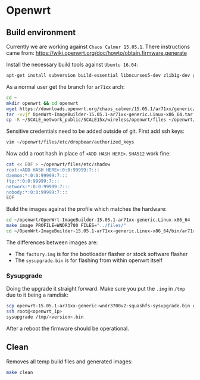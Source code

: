 # Openwrt
## Build environment
Currently we are working against `Chaos Calmer 15.05.1`. There instructions came
from: https://wiki.openwrt.org/doc/howto/obtain.firmware.generate

Install the necessary build tools against `Ubuntu 16.04`:
```bash
apt-get install subversion build-essential libncurses5-dev zlib1g-dev gawk git ccache gettext libssl-dev xsltproc wget
```

As a normal user get the branch for `ar71xx` arch:
```bash
cd ~
mkdir openwrt && cd openwrt
wget https://downloads.openwrt.org/chaos_calmer/15.05.1/ar71xx/generic/OpenWrt-ImageBuilder-15.05.1-ar71xx-generic.Linux-x86_64.tar.bz2
tar -xvjf OpenWrt-ImageBuilder-15.05.1-ar71xx-generic.Linux-x86_64.tar.bz2
cp -R ~/SCALE_network_public/SCALE15x/wireless/openwrt/files ~/openwrt/
```

Sensitive credentials need to be added outside of git. First add ssh keys:
```bash
vim ~/openwrt/files/etc/dropbear/authorized_keys
```

Now add a root hash in place of `<ADD HASH HERE>`. `SHA512` work fine:
```bash
cat << EOF > ~/openwrt/files/etc/shadow
root:<ADD HASH HERE>:0:0:99999:7:::
daemon:*:0:0:99999:7:::
ftp:*:0:0:99999:7:::
network:*:0:0:99999:7:::
nobody:*:0:0:99999:7:::
EOF
```

Build the images against the profile which matches the hardware:
```bash
cd ~/openwrt/OpenWrt-ImageBuilder-15.05.1-ar71xx-generic.Linux-x86_64
make image PROFILE=WNDR3700 FILES="../files/"
cd ~/OpenWrt-ImageBuilder-15.05.1-ar71xx-generic.Linux-x86_64/bin/ar71xx/ # Images are written here
```

The differences between images are:
* The `factory.img` is for the bootloader flasher or stock software flasher
* The `sysupgrade.bin` is for flashing from within openwrt itself

### Sysupgrade
Doing the upgrade it straight forward. Make sure you put the `.img` in `/tmp`
due to it being a ramdisk:
```bash
scp openwrt-15.05.1-ar71xx-generic-wndr3700v2-squashfs-sysupgrade.bin root@<openwrt_ip>:/tmp
ssh root@<openwrt_ip>
sysupgrade /tmp/<version>.bin
```
After a reboot the firmware should be operational.

## Clean
Removes all temp build files and generated images:
```bash
make clean
```
